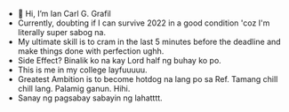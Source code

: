 - 👋 Hi, I’m Ian Carl G. Grafil
- Currently, doubting if I can survive 2022 in a good condition 'coz I'm literally super sabog na.
- My ultimate skill is to cram in the last 5 minutes before the deadline and make things done with perfection ughh.
- Side Effect? Binalik ko na kay Lord half ng buhay ko po.
- This is me in my college layfuuuuu.
- Greatest Ambition is to become hotdog na lang po sa Ref. Tamang chill chill lang. Palamig ganun. Hihi.
- Sanay ng pagsabay sabayin ng lahatttt. 

<!---
GrafilIan/GrafilIan is a ✨ special ✨ repository because its `README.md` (this file) appears on your GitHub profile.
You can click the Preview link to take a look at your changes.
--->
